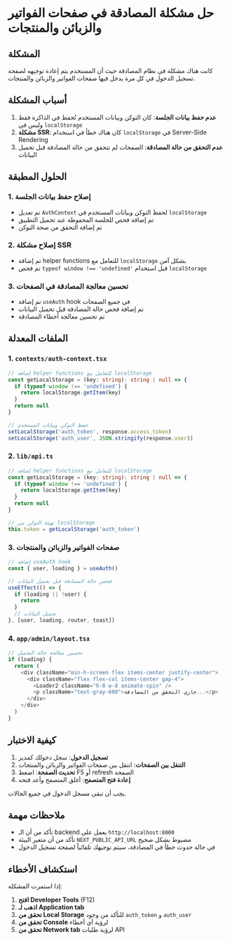 # حل مشكلة المصادقة في صفحات الفواتير والزبائن والمنتجات

## المشكلة
كانت هناك مشكلة في نظام المصادقة حيث أن المستخدم يتم إعادة توجيهه لصفحة تسجيل الدخول في كل مرة يدخل فيها صفحات الفواتير والزبائن والمنتجات.

## أسباب المشكلة
1. **عدم حفظ بيانات الجلسة**: كان التوكن وبيانات المستخدم تُحفظ في الذاكرة فقط وليس في `localStorage`
2. **مشكلة SSR**: كان هناك خطأ في استخدام `localStorage` في Server-Side Rendering
3. **عدم التحقق من حالة المصادقة**: الصفحات لم تتحقق من حالة المصادقة قبل تحميل البيانات

## الحلول المطبقة

### 1. إصلاح حفظ بيانات الجلسة
- تم تعديل `AuthContext` لحفظ التوكن وبيانات المستخدم في `localStorage`
- تم إضافة فحص للجلسة المحفوظة عند تحميل التطبيق
- تم إضافة التحقق من صحة التوكن

### 2. إصلاح مشكلة SSR
- تم إضافة helper functions للتعامل مع `localStorage` بشكل آمن
- تم فحص `typeof window !== 'undefined'` قبل استخدام `localStorage`

### 3. تحسين معالجة المصادقة في الصفحات
- تم إضافة `useAuth` hook في جميع الصفحات
- تم إضافة فحص حالة المصادقة قبل تحميل البيانات
- تم تحسين معالجة أخطاء المصادقة

## الملفات المعدلة

### 1. `contexts/auth-context.tsx`
```typescript
// إضافة helper functions للتعامل مع localStorage
const getLocalStorage = (key: string): string | null => {
  if (typeof window !== 'undefined') {
    return localStorage.getItem(key)
  }
  return null
}

// حفظ التوكن وبيانات المستخدم
setLocalStorage('auth_token', response.access_token)
setLocalStorage('auth_user', JSON.stringify(response.user))
```

### 2. `lib/api.ts`
```typescript
// إضافة helper functions للتعامل مع localStorage
const getLocalStorage = (key: string): string | null => {
  if (typeof window !== 'undefined') {
    return localStorage.getItem(key)
  }
  return null
}

// تهيئة التوكن من localStorage
this.token = getLocalStorage('auth_token')
```

### 3. صفحات الفواتير والزبائن والمنتجات
```typescript
// إضافة useAuth hook
const { user, loading } = useAuth()

// فحص حالة المصادقة قبل تحميل البيانات
useEffect(() => {
  if (loading || !user) {
    return
  }
  // تحميل البيانات
}, [user, loading, router, toast])
```

### 4. `app/admin/layout.tsx`
```typescript
// تحسين معالجة حالة التحميل
if (loading) {
  return (
    <div className="min-h-screen flex items-center justify-center">
      <div className="flex flex-col items-center gap-4">
        <Loader2 className="h-8 w-8 animate-spin" />
        <p className="text-gray-600">جاري التحقق من المصادقة...</p>
      </div>
    </div>
  )
}
```

## كيفية الاختبار

1. **تسجيل الدخول**: سجل دخولك كمدير
2. **التنقل بين الصفحات**: انتقل بين صفحات الفواتير والزبائن والمنتجات
3. **تحديث الصفحة**: اضغط F5 أو refresh الصفحة
4. **إعادة فتح المتصفح**: أغلق المتصفح وأعد فتحه

يجب أن تبقى مسجل الدخول في جميع الحالات.

## ملاحظات مهمة

- تأكد من أن الـ backend يعمل على `http://localhost:8000`
- تأكد من أن متغير البيئة `NEXT_PUBLIC_API_URL` مضبوط بشكل صحيح
- في حالة حدوث خطأ في المصادقة، سيتم توجيهك تلقائياً لصفحة تسجيل الدخول

## استكشاف الأخطاء

إذا استمرت المشكلة:

1. **افتح Developer Tools** (F12)
2. **اذهب لـ Application tab**
3. **تحقق من Local Storage** للتأكد من وجود `auth_token` و `auth_user`
4. **تحقق من Console** لرؤية أي أخطاء
5. **تحقق من Network tab** لرؤية طلبات API


